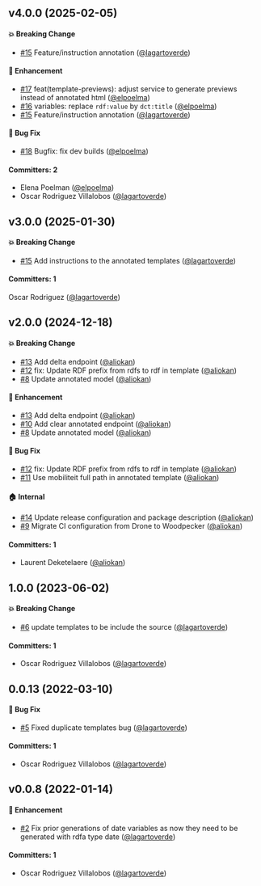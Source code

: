 
## v4.0.0 (2025-02-05)

#### :boom: Breaking Change
* [#15](https://github.com/lblod/fix-annotation-service/pull/15) Feature/instruction annotation ([@lagartoverde](https://github.com/lagartoverde))

#### :rocket: Enhancement
* [#17](https://github.com/lblod/fix-annotation-service/pull/17) feat(template-previews): adjust service to generate previews instead of annotated html ([@elpoelma](https://github.com/elpoelma))
* [#16](https://github.com/lblod/fix-annotation-service/pull/16) variables: replace `rdf:value` by `dct:title` ([@elpoelma](https://github.com/elpoelma))
* [#15](https://github.com/lblod/fix-annotation-service/pull/15) Feature/instruction annotation ([@lagartoverde](https://github.com/lagartoverde))

#### :bug: Bug Fix
* [#18](https://github.com/lblod/fix-annotation-service/pull/18) Bugfix: fix dev builds ([@elpoelma](https://github.com/elpoelma))

#### Committers: 2
- Elena Poelman ([@elpoelma](https://github.com/elpoelma))
- Oscar Rodriguez Villalobos ([@lagartoverde](https://github.com/lagartoverde))

## v3.0.0 (2025-01-30)

#### :boom: Breaking Change

- [#15](https://github.com/lblod/fix-annotation-service/pull/15) Add instructions to the annotated templates ([@lagartoverde](https://github.com/lagartoverde))

#### Committers: 1

Oscar Rodriguez ([@lagartoverde](https://github.com/lagartoverde))

## v2.0.0 (2024-12-18)

#### :boom: Breaking Change

- [#13](https://github.com/lblod/fix-annotation-service/pull/13) Add delta endpoint ([@aliokan](https://github.com/aliokan))
- [#12](https://github.com/lblod/fix-annotation-service/pull/12) fix: Update RDF prefix from rdfs to rdf in template ([@aliokan](https://github.com/aliokan))
- [#8](https://github.com/lblod/fix-annotation-service/pull/8) Update annotated model ([@aliokan](https://github.com/aliokan))

#### :rocket: Enhancement

- [#13](https://github.com/lblod/fix-annotation-service/pull/13) Add delta endpoint ([@aliokan](https://github.com/aliokan))
- [#10](https://github.com/lblod/fix-annotation-service/pull/10) Add clear annotated endpoint ([@aliokan](https://github.com/aliokan))
- [#8](https://github.com/lblod/fix-annotation-service/pull/8) Update annotated model ([@aliokan](https://github.com/aliokan))

#### :bug: Bug Fix

- [#12](https://github.com/lblod/fix-annotation-service/pull/12) fix: Update RDF prefix from rdfs to rdf in template ([@aliokan](https://github.com/aliokan))
- [#11](https://github.com/lblod/fix-annotation-service/pull/11) Use mobiliteit full path in annotated template ([@aliokan](https://github.com/aliokan))

#### :house: Internal

- [#14](https://github.com/lblod/fix-annotation-service/pull/14) Update release configuration and package description ([@aliokan](https://github.com/aliokan))
- [#9](https://github.com/lblod/fix-annotation-service/pull/9) Migrate CI configuration from Drone to Woodpecker ([@aliokan](https://github.com/aliokan))

#### Committers: 1

- Laurent Deketelaere ([@aliokan](https://github.com/aliokan))

## 1.0.0 (2023-06-02)

#### :boom: Breaking Change

- [#6](https://github.com/lblod/fix-annotation-service/pull/6) update templates to be include the source ([@lagartoverde](https://github.com/lagartoverde))

#### Committers: 1

- Oscar Rodriguez Villalobos ([@lagartoverde](https://github.com/lagartoverde))

## 0.0.13 (2022-03-10)

#### :bug: Bug Fix

- [#5](https://github.com/lblod/fix-annotation-service/pull/5) Fixed duplicate templates bug ([@lagartoverde](https://github.com/lagartoverde))

#### Committers: 1

- Oscar Rodriguez Villalobos ([@lagartoverde](https://github.com/lagartoverde))

## v0.0.8 (2022-01-14)

#### :rocket: Enhancement

- [#2](https://github.com/lblod/fix-annotation-service/pull/2) Fix prior generations of date variables as now they need to be generated with rdfa type date ([@lagartoverde](https://github.com/lagartoverde))

#### Committers: 1

- Oscar Rodriguez Villalobos ([@lagartoverde](https://github.com/lagartoverde))
